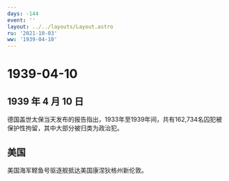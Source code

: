 ```yaml
---
days: -144
event: ''
layout: ../../layouts/Layout.astro
ru: '2021-10-03'
ww: '1939-04-10'
---
```


# 1939-04-10

## 1939 年 4 月 10 日

德国盖世太保当天发布的报告指出，1933年至1939年间，共有162,734名囚犯被保护性拘留，其中大部分被归类为政治犯。

## 美国

美国海军鲣鱼号驱逐舰抵达美国康涅狄格州新伦敦。